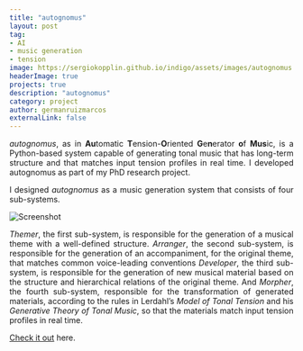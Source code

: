 ```yaml
---
title: "autognomus"
layout: post
tag:
- AI
- music generation
- tension
image: https://sergiokopplin.github.io/indigo/assets/images/autognomus.png
headerImage: true
projects: true
description: "autognomus"
category: project
author: germanruizmarcos
externalLink: false
---
```


<p style='text-align: justify;'><em>autognomus</em>, as in <b>Au</b>tomatic <b>T</b>ension-<b>O</b>riented <b>G</b>e<b>n</b>erator <b>o</b>f <b>Mus</b>ic, is a Python-based system capable of generating tonal music that has long-term structure and that matches input tension profiles in real time. I developed autognomus as part of my PhD research project.</p> 

<p style='text-align: justify;'>I designed <em>autognomus</em> as a music generation system that consists of four sub-systems.</p>  


![Screenshot](https://sergiokopplin.github.io/indigo/assets/images/architecture.png)

 <p style='text-align: justify;'><em>Themer</em>, the first sub-system, is responsible for the generation of a musical theme with a well-defined structure. <em>Arranger</em>, the second sub-system, is responsible for the generation of an accompaniment, for the original theme, that matches common voice-leading conventions <em>Developer</em>, the third sub-system, is responsible for the generation of new musical material based on the structure and hierarchical relations of the original theme. And <em>Morpher</em>, the fourth sub-system, responsible for the transformation of generated materials, according to the rules in Lerdahl’s <em>Model of Tonal Tension</em> and his <em>Generative Theory of Tonal Music</em>, so that the materials match input tension profiles in real time.</p>


[Check it out](https://doi.org/10.21954/ou.rd.15028599.v2) here.
